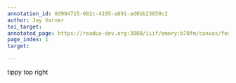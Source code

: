 ```yaml
---
annotation_id: 0d994715-082c-4195-a891-ad0bb23650c2
author: Jay Varner
tei_target: 
annotated_page: https://readux-dev.org:3000/iiif/emory:b70fm/canvas/fedora:emory:gz6dp
page_index: 1
target: 

---
```

<p>tippy top right</p>